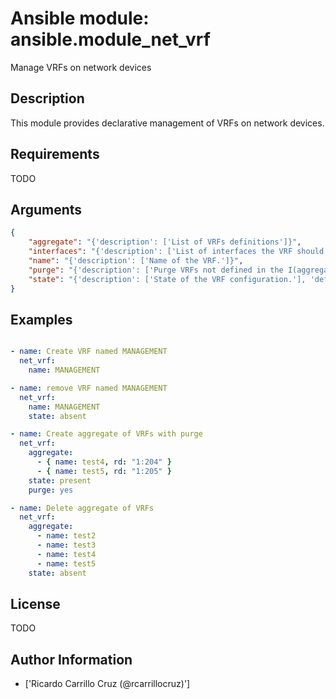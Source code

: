 # Ansible module: ansible.module_net_vrf


Manage VRFs on network devices

## Description

This module provides declarative management of VRFs on network devices.

## Requirements

TODO

## Arguments

``` json
{
    "aggregate": "{'description': ['List of VRFs definitions']}",
    "interfaces": "{'description': ['List of interfaces the VRF should be configured on.']}",
    "name": "{'description': ['Name of the VRF.']}",
    "purge": "{'description': ['Purge VRFs not defined in the I(aggregate) parameter.'], 'default': False}",
    "state": "{'description': ['State of the VRF configuration.'], 'default': 'present', 'choices': ['present', 'absent']}",
}
```

## Examples


``` yaml

- name: Create VRF named MANAGEMENT
  net_vrf:
    name: MANAGEMENT

- name: remove VRF named MANAGEMENT
  net_vrf:
    name: MANAGEMENT
    state: absent

- name: Create aggregate of VRFs with purge
  net_vrf:
    aggregate:
      - { name: test4, rd: "1:204" }
      - { name: test5, rd: "1:205" }
    state: present
    purge: yes

- name: Delete aggregate of VRFs
  net_vrf:
    aggregate:
      - name: test2
      - name: test3
      - name: test4
      - name: test5
    state: absent

```

## License

TODO

## Author Information
  - ['Ricardo Carrillo Cruz (@rcarrillocruz)']
